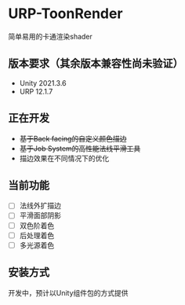 # URP-ToonRender
简单易用的卡通渲染shader

## 版本要求（其余版本兼容性尚未验证）
- Unity 2021.3.6
- URP 12.1.7

## 正在开发
- ~~基于Back facing的自定义颜色描边~~
- ~~基于Job System的高性能法线平滑工具~~
- 描边效果在不同情况下的优化

## 当前功能
- [ ] 法线外扩描边
- [ ] 平滑面部阴影
- [ ] 双色阶着色
- [ ] 后处理着色
- [ ] 多光源着色

## 安装方式
开发中，预计以Unity组件包的方式提供